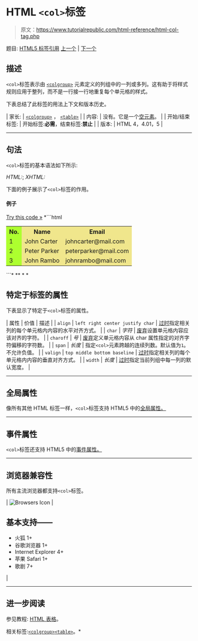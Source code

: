 # HTML `<col>`标签

> 原文：<https://www.tutorialrepublic.com/html-reference/html-col-tag.php>

题目: [HTML5 标签引用](html5-tags.php) [上一个](html-code-tag.php) | [下一个](html-colgroup-tag.php)

## 描述

`<col>`标签表示由 [`<colgroup>`](html-colgroup-tag.php) 元素定义的列组中的一列或多列。这有助于将样式规则应用于整列，而不是一行接一行地重复每个单元格的样式。

下表总结了此标签的用法上下文和版本历史。

| 家长: | [`<colgroup>`](html-colgroup-tag.php) ， [`<table>`](html-table-tag.php) |
| 内容: | 没有。它是一个[空元素](../html-tutorial/html-elements.php#empty-elements)。 |
| 开始/结束标签: | 开始标签:**必需**，结束标签:**禁止** |
| 版本: | HTML 4，4.01，5 |

* * *

## 句法

`<col>`标签的基本语法如下所示:

*HTML:*<col>; *XHTML:*<col />

下面的例子展示了`<col>`标签的作用。

#### 例子

[Try this code »](../codelab.php?topic=html&file=col-tag "Try this code using online Editor") *```html
<table>
    <colgroup>
        <col style="background-color:#adff2f;">
        <col span="2" style="background-color:#f0e68c;">
    </colgroup>
    <tr>
        <th>No.</th>
        <th>Name</th>
        <th>Email</th>
    </tr>
    <tr>
        <td>1</td>
        <td>John Carter</td>
        <td>johncarter@mail.com</td>
    </tr>
    <tr>
        <td>2</td>
        <td>Peter Parker</td>
        <td>peterparker@mail.com</td>
    </tr>
    <tr>
        <td>3</td>
        <td>John Rambo</td>
        <td>johnrambo@mail.com</td>
    </tr>
</table>
```*  ** * *

## 特定于标签的属性

下表显示了特定于`<col>`标签的属性。

| 属性 | 价值 | 描述 |
| `align` | `left
right
center
justify
char` | [过时](../definitions.php#obsolete "Not supported in HTML5")指定相关列的每个单元格内内容的水平对齐方式。 |
| `char` | *字符* | [废弃](../definitions.php#obsolete "Not supported in HTML5")设置单元格内容应该对齐的字符。 |
| `charoff` | *号* | [废弃](../definitions.php#obsolete "Not supported in HTML5")定义单元格内容从 char 属性指定的对齐字符偏移的字符数。 |
| `span` | *长度* | 指定`<col>`元素跨越的连续列数。默认值为`1`。不允许负值。 |
| `valign` | `top
middle
bottom
baseline` | [过时](../definitions.php#obsolete "Not supported in HTML5")指定相关列的每个单元格内内容的垂直对齐方式。 |
| `width` | *长度* | [过时](../definitions.php#obsolete "Not supported in HTML5")指定当前列组中每一列的默认宽度。 |

* * *

## 全局属性

像所有其他 HTML 标签一样，`<col>`标签支持 HTML5 中的[全局属性。](html5-global-attributes.php)

* * *

## 事件属性

`<col>`标签还支持 HTML5 中的[事件属性。](html5-event-attributes.php)

* * *

## 浏览器兼容性

所有主流浏览器都支持`<col>`标签。

| ![Browsers Icon](img/e9331123c77668c1832e541c2fca1002.png) | 

## 基本支持——

*   火狐 1+
*   谷歌浏览器 1+
*   Internet Explorer 4+
*   苹果 Safari 1+
*   歌剧 7+

 |

* * *

## 进一步阅读

参见教程: [HTML 表格](../html-tutorial/html-tables.php)。

相关标签:[`<colgroup>`](html-colgroup-tag.php)[`<table>`](html-table-tag.php)。*
